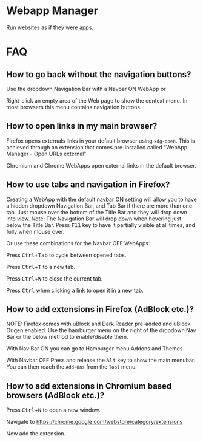# Webapp Manager

Run websites as if they were apps.

FAQ
===

How to go back without the navigation buttons?
----------------------------------------------

Use the dropdown Navigation Bar with a Navbar ON WebApp or

Right-click an empty area of the Web page to show the context menu. In most browsers this menu contains navigation buttons.

How to open links in my main browser?
-------------------------------------

Firefox opens externals links in your default browser using `xdg-open`. This is achieved through an extension that comes pre-installed called "WebApp Manager - Open URLs external"

Chromium and Chrome WebApps open external links in the default browser.


How to use tabs and navigation in Firefox?
---------------------------

Creating a WebApp with the default navbar ON setting will allow you to have a hidden dropdown Navigation Bar, and Tab Bar if there are more than one tab.
Just mouse over the bottom of the Title Bar and they will drop down into view.
Note: The Navigation Bar will drop down when hovering just below the Title Bar.
      Press <kbd>F11</kbd> key to have it partially visible at all times, and fully when mouse over.

Or use these combinations for the Navbar OFF WebApps:

Press <kbd>Ctrl</kbd>+<kbd>Tab</kbd> to cycle between opened tabs.

Press <kbd>Ctrl</kbd>+<kbd>T</kbd> to a new tab.

Press <kbd>Ctrl</kbd>+<kbd>W</kbd> to close the current tab.

Press <kbd>Ctrl</kbd> when clicking a link to open it in a new tab.


How to add extensions in Firefox (AdBlock etc.)?
------------------------------------------------

NOTE: Firefox comes with uBlock and Dark Reader pre-added and 
      uBlock Origen enabled.
      Use the hamburger menu on the right of the dropdown Nav Bar
      or the below method to enable/disable them.

With Nav Bar ON you can go to Hamburger menu Addons and Themes

With Navbar OFF
Press and release the <kbd>Alt</kbd> key to show the main menubar.
You can then reach the `Add-Ons` from the `Tool` menu.

How to add extensions in Chromium based browsers (AdBlock etc.)?
----------------------------------------------------------------

Press <kbd>Ctrl</kbd>+<kbd>N</kbd> to open a new window.

Navigate to https://chrome.google.com/webstore/category/extensions

Now add the extension.
